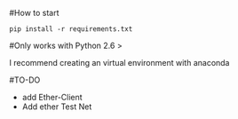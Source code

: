 #How to start 

    pip install -r requirements.txt

#Only works with Python 2.6 >

I recommend creating an virtual environment with anaconda

#TO-DO
- add Ether-Client
- Add ether Test Net
